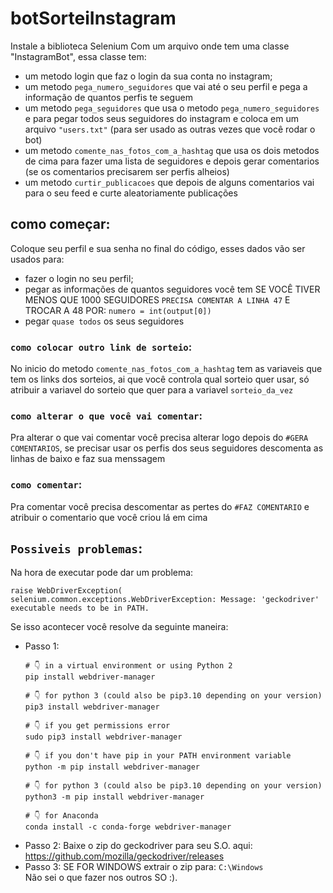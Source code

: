 # botSorteiInstagram
  Instale a biblioteca Selenium 
  Com um arquivo onde tem uma classe "InstagramBot", essa classe tem:
  - um metodo login que faz o login da sua conta no instagram;
  - um metodo `pega_numero_seguidores` que vai até o seu perfil e pega a informação de quantos perfis te seguem
  - um metodo `pega_seguidores` que usa o metodo `pega_numero_seguidores` e para pegar todos seus seguidores do instagram e coloca em um arquivo `"users.txt"` (para ser usado as outras vezes que você rodar o bot)
  - um metodo `comente_nas_fotos_com_a_hashtag` que usa os dois metodos de cima para fazer uma lista de seguidores e depois gerar comentarios (se os comentarios precisarem ser perfis alheios)
  - um metodo `curtir_publicacoes` que depois de alguns comentarios vai para o seu feed e curte aleatoriamente publicações

## como começar:
  Coloque seu perfil e sua senha no final do código, esses dados vão ser usados para:
  - fazer o login no seu perfil;
  - pegar as informações de quantos seguidores você tem SE VOCÊ TIVER MENOS QUE 1000 SEGUIDORES `PRECISA COMENTAR A LINHA 47` E TROCAR A 48 POR: `numero = int(output[0])`
  - pegar `quase todos` os seus seguidores

### `como colocar outro link de sorteio`:
  No inicio do metodo `comente_nas_fotos_com_a_hashtag` tem as variaveis que tem os links dos sorteios, ai que você controla qual sorteio quer usar, só atribuir a variavel do sorteio que quer para a variavel `sorteio_da_vez`

### `como alterar o que você vai comentar`:
  Pra alterar o que vai comentar você precisa alterar logo depois do `#GERA COMENTARIOS`, se precisar usar os perfis dos seus seguidores descomenta as linhas de baixo e faz sua menssagem 

### `como comentar`:
  Pra comentar você precisa descomentar as pertes do `#FAZ COMENTARIO` e atribuir o comentario que você criou lá em cima 

## `Possiveis problemas`:
  Na hora de executar pode dar um problema:
  ```
  raise WebDriverException( selenium.common.exceptions.WebDriverException: Message: 'geckodriver' executable needs to be in PATH.
  ```
  Se isso acontecer você resolve da seguinte maneira: <br>
  - Passo 1: <br>
    ```
    # 👇️ in a virtual environment or using Python 2
    pip install webdriver-manager

    # 👇️ for python 3 (could also be pip3.10 depending on your version)
    pip3 install webdriver-manager

    # 👇️ if you get permissions error
    sudo pip3 install webdriver-manager

    # 👇️ if you don't have pip in your PATH environment variable
    python -m pip install webdriver-manager

    # 👇️ for python 3 (could also be pip3.10 depending on your version)
    python3 -m pip install webdriver-manager

    # 👇️ for Anaconda
    conda install -c conda-forge webdriver-manager

    ```
  - Passo 2:
    Baixe o zip do geckodriver para seu S.O. aqui: 
      https://github.com/mozilla/geckodriver/releases
  - Passo 3:
    SE FOR WINDOWS extrair o zip para:  `C:\Windows` <br>
    Não sei o que fazer nos outros SO :).




